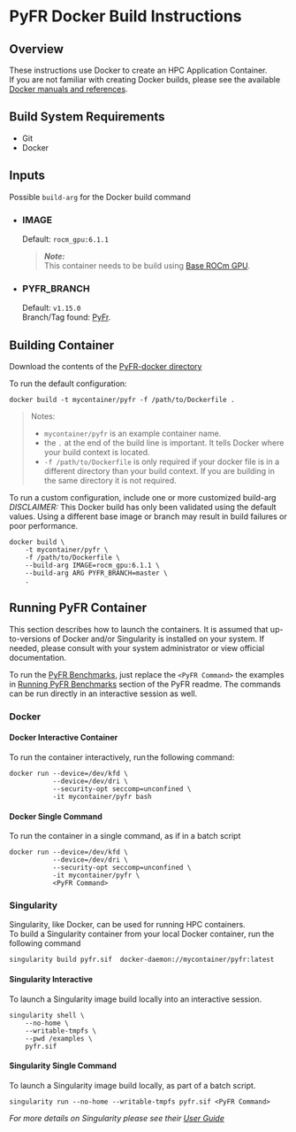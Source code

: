 # PyFR Docker Build Instructions

## Overview
These instructions use Docker to create an HPC Application Container.  
If you are not familiar with creating Docker builds, please see the available [Docker manuals and references](https://docs.docker.com/).

## Build System Requirements
- Git
- Docker

## Inputs
Possible `build-arg` for the Docker build command  

- ### IMAGE
    Default: `rocm_gpu:6.1.1`  
    > ***Note:***  
    >  This container needs to be build using [Base ROCm GPU](/base-gpu-mpi-rocm-docker/Dockerfile).

- ### PYFR_BRANCH
    Default: `v1.15.0`  
    Branch/Tag found: [PyFr](https://github.com/PyFR/PyFR).

## Building Container
Download the contents of the [PyFR-docker directory](/pyfr-docker/)  

To run the default configuration:
```
docker build -t mycontainer/pyfr -f /path/to/Dockerfile . 
```
> Notes:  
>- `mycontainer/pyfr` is an example container name.
>- the `.` at the end of the build line is important. It tells Docker where your build context is located.
>- `-f /path/to/Dockerfile` is only required if your docker file is in a different directory than your build context. If you are building in the same directory it is not required. 

To run a custom configuration, include one or more customized build-arg  
*DISCLAIMER:* This Docker build has only been validated using the default values. Using a different base image or branch may result in build failures or poor performance.  

```
docker build \
    -t mycontainer/pyfr \
    -f /path/to/Dockerfile \
    --build-arg IMAGE=rocm_gpu:6.1.1 \
    --build-arg ARG PYFR_BRANCH=master \
    . 
```


## Running PyFR Container
This section describes how to launch the containers. It is assumed that up-to-versions of Docker and/or Singularity is installed on your system.
If needed, please consult with your system administrator or view official documentation.

To run the [PyFR Benchmarks](/pyfr/README.md#running-pyfr-benchmark), just replace the `<PyFR Command>` the examples in [Running PyFR Benchmarks](/pyfr/README.md#running-pyfr-benchmark) section of the PyFR readme. The commands can be run directly in an interactive session as well. 



### Docker  

#### Docker Interactive Container
To run the container interactively, run the following command:
```
docker run --device=/dev/kfd \
           --device=/dev/dri \
           --security-opt seccomp=unconfined \
           -it mycontainer/pyfr bash
```
#### Docker Single Command
To run the container in a single command, as if in a batch script
```
docker run --device=/dev/kfd \
           --device=/dev/dri \
           --security-opt seccomp=unconfined \
           -it mycontainer/pyfr \
           <PyFR Command>
```


### Singularity  
Singularity, like Docker, can be used for running HPC containers.  
To build a Singularity container from your local Docker container, run the following command
```
singularity build pyfr.sif  docker-daemon://mycontainer/pyfr:latest
```


#### Singularity Interactive  
To launch a Singularity image build locally into an interactive session.
```
singularity shell \
    --no-home \
    --writable-tmpfs \
    --pwd /examples \
    pyfr.sif
```

#### Singularity Single Command 
To launch a Singularity image build locally, as part of a batch script. 
```
singularity run --no-home --writable-tmpfs pyfr.sif <PyFR Command> 
```

*For more details on Singularity please see their [User Guide](https://docs.sylabs.io/guides/3.7/user-guide/)*
